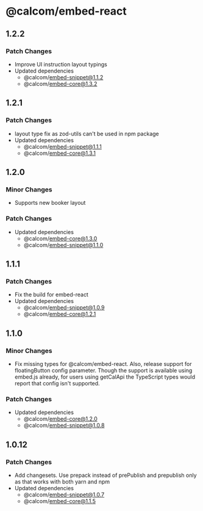 # @calcom/embed-react

## 1.2.2

### Patch Changes

- Improve UI instruction layout typings
- Updated dependencies
  - @calcom/embed-snippet@1.1.2
  - @calcom/embed-core@1.3.2

## 1.2.1

### Patch Changes

- layout type fix as zod-utils can't be used in npm package
- Updated dependencies
  - @calcom/embed-snippet@1.1.1
  - @calcom/embed-core@1.3.1

## 1.2.0

### Minor Changes

- Supports new booker layout

### Patch Changes

- Updated dependencies
  - @calcom/embed-core@1.3.0
  - @calcom/embed-snippet@1.1.0

## 1.1.1

### Patch Changes

- Fix the build for embed-react
- Updated dependencies
  - @calcom/embed-snippet@1.0.9
  - @calcom/embed-core@1.2.1

## 1.1.0

### Minor Changes

- Fix missing types for @calcom/embed-react. Also, release support for floatingButton config parameter. Though the support is available using embed.js already, for users using getCalApi the TypeScript types would report that config isn't supported.

### Patch Changes

- Updated dependencies
  - @calcom/embed-core@1.2.0
  - @calcom/embed-snippet@1.0.8

## 1.0.12

### Patch Changes

- Add changesets. Use prepack instead of prePublish and prepublish only as that works with both yarn and npm
- Updated dependencies
  - @calcom/embed-snippet@1.0.7
  - @calcom/embed-core@1.1.5
